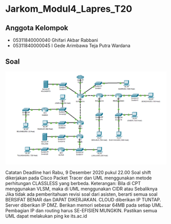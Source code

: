 # Jarkom_Modul4_Lapres_T20

## Anggota Kelompok
- 05311840000040 Ghifari Akbar Rabbani
- 05311840000045 I Gede Arimbawa Teja Putra Wardana


## Soal 
![Alt text](https://github.com/ArimbawaW/Jarkom_Modul4_Lapres_T20/blob/main/Soal%20Shift%20Modul%204.png)



Catatan
Deadline hari Rabu, 9 Desember 2020 pukul 22.00
Soal shift dikerjakan pada Cisco Packet Tracer dan UML menggunakan metode perhitungan CLASSLESS yang berbeda. Keterangan: Bila di CPT menggunakan VLSM, maka di UML menggunakan CIDR atau Sebaliknya
Jika tidak ada pemberitahuan revisi soal dari asisten, berarti semua soal BERSIFAT BENAR dan DAPAT DIKERJAKAN.
CLOUD diberikan IP TUNTAP.
Server diberikan IP DMZ.
Berikan memori sebesar 64MB pada setiap UML.
Pembagian IP dan routing harus SE-EFISIEN MUNGKIN.
Pastikan semua UML dapat melakukan ping ke its.ac.id
